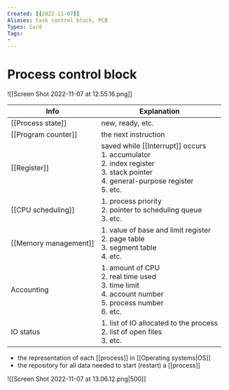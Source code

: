 ```yaml
---
Created: [[2022-11-07]]
Aliases: task control block, PCB
Types: Card
Tags: 
- 
---
```

# Process control block
![[Screen Shot 2022-11-07 at 12.55.16.png]]

| Info                  | Explanation                                                                                                                           |
| --------------------- | ------------------------------------------------------------------------------------------------------------------------------------- |
| [[Process state]]     | new, ready, etc.                                                                                                                      |
| [[Program counter]]   | the next instruction                                                                                                                  |
| [[Register]]          | saved while [[Interrupt]] occurs<br>1. accumulator<br>2. index register<br>3. stack pointer<br>4. general-purpose register<br>5. etc. |
| [[CPU scheduling]]    | 1. process priority<br>2. pointer to scheduling queue<br>3. etc.                                                                      |
| [[Memory management]] | 1. value of base and limit register<br>2. page table<br>3. segment table<br>4. etc.                                                   |
| Accounting            | 1. amount of CPU<br>2. real time used<br>3. time limit<br>4. account number<br>5. process number<br>6. etc.                           |
| IO status             | 1. list of IO allocated to the process<br>2. list of open files<br>3. etc.                                                            |

- the representation of each [[process]] in [[Operating systems|OS]]
- the repository for all data needed to start (restart) a [[process]]

![[Screen Shot 2022-11-07 at 13.06.12.png|500]]
